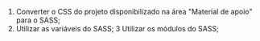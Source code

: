 1) Converter o CSS do projeto disponibilizado na área "Material de apoio" para o SASS;
2) Utilizar as variáveis do SASS;
3 Utilizar os módulos do SASS;